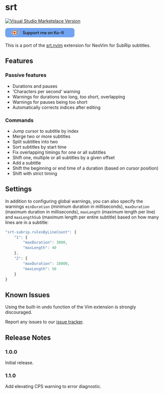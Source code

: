 # srt

[![Visual Studio Marketplace Version](https://img.shields.io/visual-studio-marketplace/v/gert7.srt-subrip)](https://marketplace.visualstudio.com/items/?itemName=gert7.srt-subrip)

[![ko-fi](./images/githubbutton_sm.png)](https://ko-fi.com/N4N116CYI2)

This is a port of the [srt.nvim](https://github.com/gert7/srt.nvim) extension for NeoVim for SubRip
subtitles.

## Features

### Passive features

- Durations and pauses
- 'Characters per second' warning
- Warnings for durations too long, too short, overlapping
- Warnings for pauses being too short
- Automatically corrects indices after editing

### Commands

- Jump cursor to subtitle by index
- Merge two or more subtitles
- Split subtitles into two
- Sort subtitles by start time
- Fix overlapping timings for one or all subtitles
- Shift one, multiple or all subtitles by a given offset
- Add a subtitle
- Shift the beginning or end time of a duration (based on cursor position)
- Shift with strict timing

## Settings

In addition to configuring global warnings, you can also specify the warnings `minDuration` (minimum
duration in milliseconds), `maxDuration` (maximum duration in milliseconds), `maxLength` (maximum
length per line) and `maxLengthSub` (maximum length per entire subtitle) based on how many lines are
in a subtitle:

```javascript
"srt-subrip.rulesByLineCount": {
    "1": {
        "maxDuration": 3000,
        "maxLength": 40
    },
    "2": {
        "maxDuration": 10000,
        "maxLength": 50
    }
}
```

## Known Issues

Using the built-in undo function of the Vim extension is strongly discouraged.

Report any issues to our [issue tracker](https://github.com/gert7/srtvs/issues).

## Release Notes

### 1.0.0

Initial release.

### 1.1.0

Add elevating CPS warning to error diagnostic.
